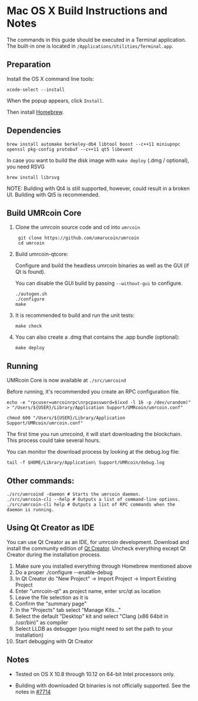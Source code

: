 Mac OS X Build Instructions and Notes
====================================
The commands in this guide should be executed in a Terminal application.
The built-in one is located in `/Applications/Utilities/Terminal.app`.

Preparation
-----------
Install the OS X command line tools:

`xcode-select --install`

When the popup appears, click `Install`.

Then install [Homebrew](http://brew.sh).

Dependencies
----------------------

    brew install automake berkeley-db4 libtool boost --c++11 miniupnpc openssl pkg-config protobuf --c++11 qt5 libevent

In case you want to build the disk image with `make deploy` (.dmg / optional), you need RSVG

    brew install librsvg

NOTE: Building with Qt4 is still supported, however, could result in a broken UI. Building with Qt5 is recommended.

Build UMRcoin Core
------------------------

1. Clone the umrcoin source code and cd into `umrcoin`

        git clone https://github.com/umarucoin/umrcoin
        cd umrcoin

2.  Build umrcoin-qtcore:

    Configure and build the headless umrcoin binaries as well as the GUI (if Qt is found).

    You can disable the GUI build by passing `--without-gui` to configure.

        ./autogen.sh
        ./configure
        make

3.  It is recommended to build and run the unit tests:

        make check

4.  You can also create a .dmg that contains the .app bundle (optional):

        make deploy

Running
-------

UMRcoin Core is now available at `./src/umrcoind`

Before running, it's recommended you create an RPC configuration file.

    echo -e "rpcuser=umrcoinrpc\nrpcpassword=$(xxd -l 16 -p /dev/urandom)" > "/Users/${USER}/Library/Application Support/UMRcoin/umrcoin.conf"

    chmod 600 "/Users/${USER}/Library/Application Support/UMRcoin/umrcoin.conf"

The first time you run umrcoind, it will start downloading the blockchain. This process could take several hours.

You can monitor the download process by looking at the debug.log file:

    tail -f $HOME/Library/Application\ Support/UMRcoin/debug.log

Other commands:
-------

    ./src/umrcoind -daemon # Starts the umrcoin daemon.
    ./src/umrcoin-cli --help # Outputs a list of command-line options.
    ./src/umrcoin-cli help # Outputs a list of RPC commands when the daemon is running.

Using Qt Creator as IDE
------------------------
You can use Qt Creator as an IDE, for umrcoin development.
Download and install the community edition of [Qt Creator](https://www.qt.io/download/).
Uncheck everything except Qt Creator during the installation process.

1. Make sure you installed everything through Homebrew mentioned above
2. Do a proper ./configure --enable-debug
3. In Qt Creator do "New Project" -> Import Project -> Import Existing Project
4. Enter "umrcoin-qt" as project name, enter src/qt as location
5. Leave the file selection as it is
6. Confirm the "summary page"
7. In the "Projects" tab select "Manage Kits..."
8. Select the default "Desktop" kit and select "Clang (x86 64bit in /usr/bin)" as compiler
9. Select LLDB as debugger (you might need to set the path to your installation)
10. Start debugging with Qt Creator

Notes
-----

* Tested on OS X 10.8 through 10.12 on 64-bit Intel processors only.

* Building with downloaded Qt binaries is not officially supported. See the notes in [#7714](https://github.com/bitcoin/bitcoin/issues/7714)
